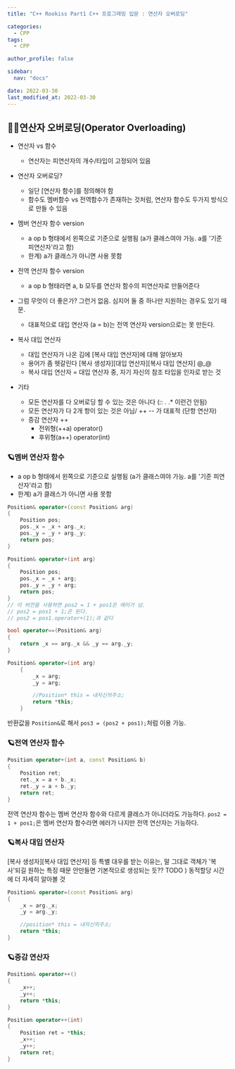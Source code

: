 ```yaml
---
title: "C++ Rookiss Part1 C++ 프로그래밍 입문 : 연산자 오버로딩"

categories:
  - CPP
tags:
  - CPP

author_profile: false

sidebar:
  nav: "docs"

date: 2022-03-30
last_modified_at: 2022-03-30
---
```



## 🙇‍♀️연산자 오버로딩(Operator Overloading)


* 연산자 vs 함수
    - 연산자는 피연산자의 개수/타입이 고정되어 있음

* 연산자 오버로딩?
    - 일단 [연산자 함수]를 정의해야 함
    - 함수도 멤버함수 vs 전역함수가 존재하는 것처럼, 연산자 함수도 두가지 방식으로 만들 수 있음

- 멤버 연산자 함수 version
    - a op b 형태에서 왼쪽으로 기준으로 실행됨 (a가 클래스여야 가능. a를 '기준 피연산자'라고 함)
    - 한계) a가 클래스가 아니면 사용 못함

- 전역 연산자 함수 version
    - a op b 형태라면 a, b 모두를 연산자 함수의 피연산자로 만들어준다

- 그럼 무엇이 더 좋은가? 그런거 없음. 심지어 둘 중 하나만 지원하는 경우도 있기 때문.
    - 대표적으로 대입 연산자 (a = b)는 전역 연산자 version으로는 못 만든다.

* 복사 대입 연산자
    - 대입 연산자가 나온 김에 [복사 대입 연산자]에 대해 알아보자
    - 용어가 좀 헷갈린다 [복사 생성자][대입 연산자][복사 대입 연산자] @_@
    - 복사 대입 연산자 = 대입 연산자 중, 자기 자신의 참조 타입을 인자로 받는 것

* 기타
    - 모든 연산자를 다 오버로딩 할 수 있는 것은 아니다 (:: . .* 이런건 안됨)
    - 모든 연산자가 다 2개 항이 있는 것은 아님/ ++ -- 가 대표적 (단항 연산자)
    - 증감 연산자 ++
        - 전위형(++a) operator()
        - 후위형(a++) operator(int)


### 🪐멤버 연산자 함수

- a op b 형태에서 왼쪽으로 기준으로 실행됨 (a가 클래스여야 가능. a를 '기준 피연산자'라고 함)
- 한계) a가 클래스가 아니면 사용 못함

```cpp
Position& operator+(const Position& arg)
{
	Position pos;
	pos._x = _x + arg._x;
	pos._y = _y + arg._y;
	return pos;
}

Position& operator+(int arg)
{
	Position pos;
	pos._x = _x + arg;
	pos._y = _y + arg;
	return pos;
}
// 이 버전을 사용하면 pos2 = 1 + pos1은 에러가 남.
// pos2 = pos1 + 1;은 된다.
// pos2 = pos1.operator+(1);과 같다

bool operator==(Position& arg)
{
	return _x == arg._x && _y == arg._y;
}

Position& operator=(int arg)
	{
		_x = arg;
		_y = arg;

		//Position* this = 내자신의주소;
		return *this;
	}
```
반환값을 `Position&`로 해서 `pos3 = (pos2 + pos1);`처럼 이용 가능.


### 🪐전역 연산자 함수


```cpp
Position operator+(int a, const Position& b)
{
	Position ret;
	ret._x = a + b._x;
	ret._y = a + b._y;
	return ret;
}
```
전역 연산자 함수는 멤버 연산자 함수와 다르게 클래스가 아니더라도 가능하다.
`pos2 = 1 + pos1;`은 멤버 연산자 함수라면 에러가 나지만 전역 연산자는 가능하다.


### 🪐복사 대입 연산자

[복사 생성자][복사 대입 연산자] 등 특별 대우를 받는 이유는,
말 그대로 객체가 '복사'되길 원하는 특징 때문
안만들면 기본적으로 생성되는 듯??
TODO ) 동적할당 시간에 더 자세히 알아볼 것


```cpp
Position& operator=(const Position& arg)
{
	_x = arg._x;
	_y = arg._y;

	//position* this = 내자신의주소;
	return *this;
}
```



### 🪐증감 연산자

```cpp
Position& operator++()
{
	_x++;
	_y++;
	return *this;
}

Position operator++(int)
{
	Position ret = *this;
	_x++;
	_y++;
	return ret;
}
```